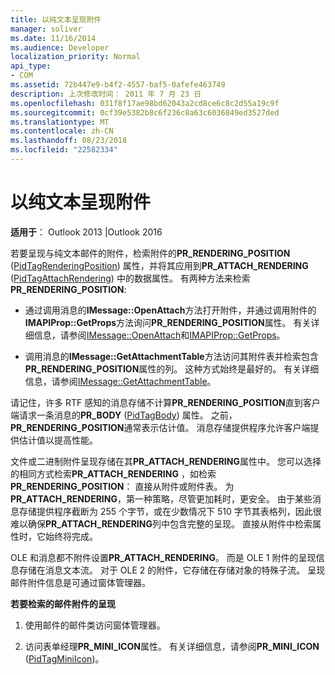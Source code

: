 ```yaml
---
title: 以纯文本呈现附件
manager: soliver
ms.date: 11/16/2014
ms.audience: Developer
localization_priority: Normal
api_type:
- COM
ms.assetid: 72b447e9-b4f2-4557-baf5-0afefe463749
description: 上次修改时间： 2011 年 7 月 23 日
ms.openlocfilehash: 031f8f17ae98bd62043a2cd8ce6c8c2d55a19c9f
ms.sourcegitcommit: 0cf39e5382b8c6f236c8a63c6036849ed3527ded
ms.translationtype: MT
ms.contentlocale: zh-CN
ms.lasthandoff: 08/23/2018
ms.locfileid: "22582334"
---
```

# <a name="rendering-an-attachment-in-plain-text"></a>以纯文本呈现附件

  
  
**适用于**： Outlook 2013 |Outlook 2016 
  
若要呈现与纯文本邮件的附件，检索附件的**PR_RENDERING_POSITION** ([PidTagRenderingPosition](pidtagrenderingposition-canonical-property.md)) 属性，并将其应用到**PR_ATTACH_RENDERING** ([PidTagAttachRendering](pidtagattachrendering-canonical-property.md)) 中的数据属性。 有两种方法来检索**PR_RENDERING_POSITION**:
  
- 通过调用消息的**IMessage::OpenAttach**方法打开附件，并通过调用附件的**IMAPIProp::GetProps**方法询问**PR_RENDERING_POSITION**属性。 有关详细信息，请参阅[IMessage::OpenAttach](imessage-openattach.md)和[IMAPIProp::GetProps](imapiprop-getprops.md)。
    
- 调用消息的**IMessage::GetAttachmentTable**方法访问其附件表并检索包含**PR_RENDERING_POSITION**属性的列。 这种方式始终是最好的。 有关详细信息，请参阅[IMessage::GetAttachmentTable](imessage-getattachmenttable.md)。
    
请记住，许多 RTF 感知的消息存储不计算**PR_RENDERING_POSITION**直到客户端请求一条消息的**PR_BODY** ([PidTagBody](pidtagbody-canonical-property.md)) 属性。 之前， **PR_RENDERING_POSITION**通常表示估计值。 消息存储提供程序允许客户端提供估计值以提高性能。 
  
文件或二进制附件呈现存储在其**PR_ATTACH_RENDERING**属性中。 您可以选择的相同方式检索**PR_ATTACH_RENDERING** ，如检索**PR_RENDERING_POSITION**： 直接从附件或附件表。 为**PR_ATTACH_RENDERING**，第一种策略，尽管更加耗时，更安全。 由于某些消息存储提供程序截断为 255 个字节，或在少数情况下 510 字节其表格列，因此很难以确保**PR_ATTACH_RENDERING**列中包含完整的呈现。 直接从附件中检索属性时，它始终将完成。 
  
OLE 和消息都不附件设置**PR_ATTACH_RENDERING**。 而是 OLE 1 附件的呈现信息存储在消息文本流。 对于 OLE 2 的附件，它存储在存储对象的特殊子流。 呈现邮件附件信息是可通过窗体管理器。 
  
 **若要检索的邮件附件的呈现**
  
1. 使用邮件的邮件类访问窗体管理器。
    
2. 访问表单经理**PR_MINI_ICON**属性。 有关详细信息，请参阅**PR_MINI_ICON** ([PidTagMiniIcon](pidtagminiicon-canonical-property.md))。
    


